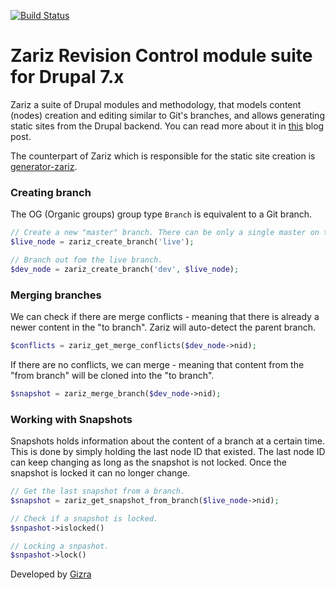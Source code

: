 [![Build Status](https://travis-ci.org/Gizra/zariz.png?branch=master)](https://travis-ci.org/Gizra/zariz)

# Zariz Revision Control module suite for Drupal 7.x

Zariz a suite of Drupal modules and methodology, that models content (nodes)
creation and editing similar to Git's branches, and allows generating static
sites from the Drupal backend. You can read more about it in [this](http://www.gizra.com/content/zariz-means-agile/)
blog post.

The counterpart of Zariz which is responsible for the static site creation is
[generator-zariz](https://npmjs.org/package/generator-zariz).

### Creating branch

The OG (Organic groups) group type ``Branch`` is equivalent to a Git branch.

```php
// Create a new "master" branch. There can be only a single master on the site.
$live_node = zariz_create_branch('live');

// Branch out fom the live branch.
$dev_node = zariz_create_branch('dev', $live_node);
```

### Merging branches

We can check if there are merge conflicts - meaning that there is already a newer
content in the "to branch". Zariz will auto-detect the parent branch.

```php
$conflicts = zariz_get_merge_conflicts($dev_node->nid);
```

If there are no conflicts, we can merge - meaning that content from the "from
branch" will be cloned into the "to branch".

```php
$snapshot = zariz_merge_branch($dev_node->nid);
```

### Working with Snapshots

Snapshots holds information about the content of a branch at a certain time.
This is done by simply holding the last node ID that existed. The last node ID
can keep changing as long as the snapshot is not locked. Once the snapshot is
locked it can no longer change.

```php
// Get the last snapshot from a branch.
$snapshot = zariz_get_snapshot_from_branch($live_node->nid);

// Check if a snapshot is locked.
$snpashot->islocked()

// Locking a snpashot.
$snpashot->lock()
```

Developed by [Gizra](http://gizra.com)
